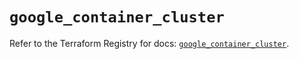 # `google_container_cluster`

Refer to the Terraform Registry for docs: [`google_container_cluster`](https://registry.terraform.io/providers/hashicorp/google/6.17.0/docs/resources/container_cluster).
